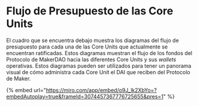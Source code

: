 # Flujo de Presupuesto de las Core Units

El cuadro que se encuentra debajo muestra los diagramas del flujo de presupuesto para cada una de las Core Units que actualmente se encuentran ratificadas. Estos diagramas muestran el flujo de los fondos del Protocolo de MakerDAO hacia las diferentes Core Units y sus _wallets_ operativas. Estos diagramas pueden ser utilizados para tener un panorama visual de cómo administra cada Core Unit el DAI que reciben del Protocolo de Maker.

{% embed url="https://miro.com/app/embed/o9J_lk2XbYo=?embedAutoplay=true&frameId=3074457367776725655&pres=1" %}
